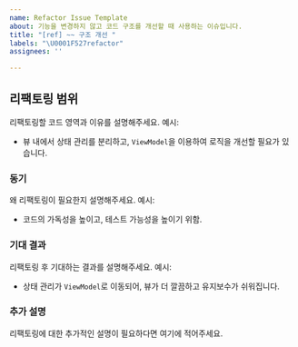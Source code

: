 ```yaml
---
name: Refactor Issue Template
about: 기능을 변경하지 않고 코드 구조를 개선할 때 사용하는 이슈입니다.
title: "[ref] ~~ 구조 개선 "
labels: "\U0001F527refactor"
assignees: ''

---
```


## 리팩토링 범위
리팩토링할 코드 영역과 이유를 설명해주세요.
예시:
- 뷰 내에서 상태 관리를 분리하고, `ViewModel`을 이용하여 로직을 개선할 필요가 있습니다.

### 동기
왜 리팩토링이 필요한지 설명해주세요.
예시:
- 코드의 가독성을 높이고, 테스트 가능성을 높이기 위함.

### 기대 결과
리팩토링 후 기대하는 결과를 설명해주세요.
예시:
- 상태 관리가 `ViewModel`로 이동되어, 뷰가 더 깔끔하고 유지보수가 쉬워집니다.

### 추가 설명
리팩토링에 대한 추가적인 설명이 필요하다면 여기에 적어주세요.
